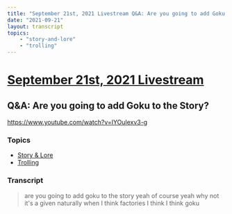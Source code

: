 ```yaml
---
title: "September 21st, 2021 Livestream Q&A: Are you going to add Goku to the Story?"
date: "2021-09-21"
layout: transcript
topics:
    - "story-and-lore"
    - "trolling"
---
```

# [September 21st, 2021 Livestream](../2021-09-21.md)
## Q&A: Are you going to add Goku to the Story?
https://www.youtube.com/watch?v=IYOulexv3-g

### Topics
* [Story & Lore](../topics/story-and-lore.md)
* [Trolling](../topics/trolling.md)

### Transcript

> are you going to add goku to the story yeah of course yeah why not it's a given naturally when I think factories I think I think goku
